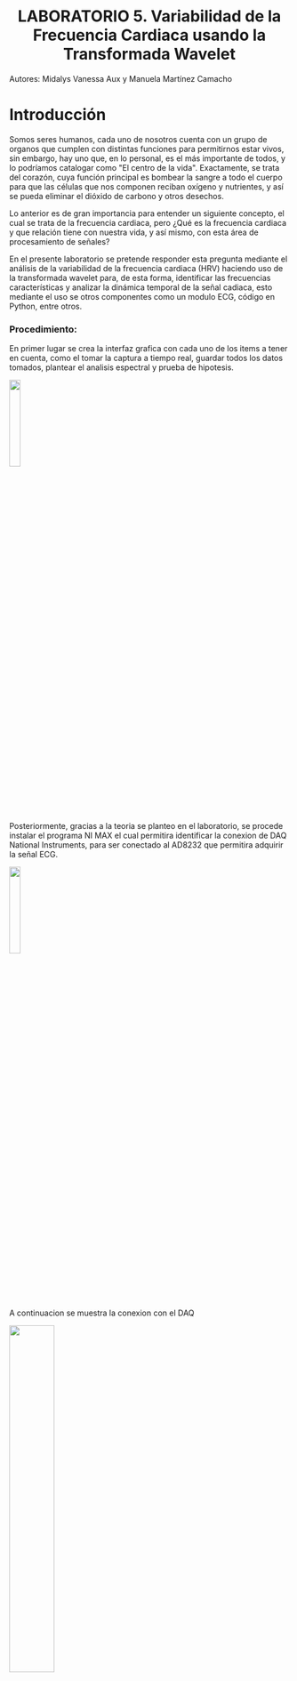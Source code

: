 <h1 align="center"> LABORATORIO 5. Variabilidad de la Frecuencia Cardiaca usando la Transformada Wavelet </h1>

Autores: Midalys Vanessa Aux y Manuela Martínez Camacho

# Introducción
Somos seres humanos, cada uno de nosotros cuenta con un grupo de organos que cumplen con distintas funciones para permitirnos estar vivos, sin embargo, hay uno que, en lo personal, es el más importante de todos, y lo podríamos catalogar como "El centro de la vida". Exactamente, se trata del corazón, cuya función principal es bombear la sangre a todo el cuerpo para que las células que nos componen reciban oxígeno y nutrientes, y así se pueda eliminar el dióxido de carbono y otros desechos.

Lo anterior es de gran importancia para entender un siguiente concepto, el cual se trata de la frecuencia cardiaca, pero ¿Qué es la frecuencia cardiaca y que relación tiene con nuestra vida, y así mismo, con esta área de procesamiento de señales?

En el presente laboratorio se pretende responder esta pregunta mediante el análisis de la variabilidad de la frecuencia cardiaca (HRV) haciendo uso de la transformada wavelet para, de esta forma, identificar las frecuencias características y analizar la dinámica temporal de la señal cadiaca, esto mediante el uso se otros componentes como un modulo ECG, código en Python, entre otros.

### Procedimiento:

En primer lugar se crea la interfaz grafica con cada uno de los items a tener en cuenta, como el tomar la captura a tiempo real, guardar todos los datos tomados, plantear el analisis espectral y prueba de hipotesis.

<img src="https://github.com/Mida2304/LABORATORIO5/blob/main/interfaz.png?raw=true" width="20%" />


Posteriormente, gracias a la teoria se planteo en el laboratorio, se procede instalar el programa NI MAX el cual permitira identificar la conexion de DAQ National Instruments, para ser conectado al AD8232 que permitira adquirir la señal ECG.

<img src="https://github.com/Mida2304/LABORATORIO5/blob/main/conexion.jpg?raw=true" width="20%" />

A continuacion se muestra la conexion con el DAQ

<img src="https://github.com/Mida2304/LABORATORIO5/blob/main/daq.jpg?raw=true" width="40%" />

Posteriormente se realiza la prueba de aquisiscion de datos:

<img src="https://github.com/Mida2304/LABORATORIO5/blob/main/adquisicion.jpg?raw=true" width="40%" />

### Conceptos para tener en cuenta:
En este siguiente ítem se encuentran los conceptos que se deben tener en cuenta para poder entender de forma más adecuada el presente laboratorio.
##### • [^1^] Frecuencia cardiaca (HRV): 
La frecuencia cardiaca se refiere al número de veces que el corazón late por minuto (gracias a ello estamos vivos). Esta es una medida clave del funcionamiento del sistema cardiovascular. Se expresar en latidos por minuto (lpm), y su valor normal en reposo debe ser entre los 60 y 100 lpm.

Esta medida puede variar según la edad y sirve como un indicador del estado de salud del corazón y del sistema cardiovascular. Por ejemplo, un corazón sano late de manera eficiente para poder bombear la sangre necesaria para el cuerpo, sin embargo, una frecuencia alta o baja puede indicar problemas cardíacos o desequilibrios del organismos. Así mismo, personas como los atletas suelen poseer una frecuencia cardíaca en reposo más baja, lo cual muestra que su corazón es mucho más eficiente, aunque una frecuencia alta indica que existe una falta de condición física o estrés corporal. Estos y muchos más indicadores se pueden divisar al obtener la frecuencia cardíaca, y de igual forma, es mucho más valiosa al momento en que se analiza, como se hará en este presente.
[^1^]:Edward R. Laskowski, M. D. (2022, October 8). Dos maneras fáciles y precisas de Medir Tu Frecuencia Cardíaca. Mayo Clinic. https://www.mayoclinic.org/es/healthy-lifestyle/fitness/expert-answers/heart-rate/faq-20057979 

##### • [^2^] Señal de frecuencia cardiaca: 
La señal de frecuencia cardiaca es una representación eléctrica o digital del ritmo de los latidos del corazón a lo largo del tiempo, esta es la señal que se va a proceder a análizar. Se obtiene mediante sensores que detectan cada latidos y generan una señal que puede ser analizada o visualizada.

Existen dos formas comunes de esta señal: Electrocardiograma (ECG) y Señal de pulsaciones (PPG). Para esta práctica, se tiene el ECG, el cual mide la actividad eléctrica del corazón, y esta muestra ondas que representan cómo se activan las distintas partes del corazón en cada latido. Como se mencionó anteriormente, se usa en hospitales y equipos médicos para detectar algún tipo de patología como lo pueden ser arritmias, infartos, entre otros.
[^2^]: Heart rate signal. Heart Rate Signal - an overview | ScienceDirect Topics. (n.d.). https://www.sciencedirect.com/topics/computer-science/heart-rate-signal 

##### • [^3^] Transformada Wavelet: 
Esta es una técnica matemática que nos permite analizar señales en el tiempo y en la frecuencia al mismo tiempo. Es de gran utilidad para poder estudiar señales que cambian a lo largo del tiempo, como la señal de frecuencia cardíaca, lo cual no lo puede hacerr la transformada de Fouriere tradicional.

El procedimiento que esta requiere es tener una señal, escoger entre los distintos tipos de Wavelets que se tienen (como Haar, Daubechies, Morlet, etc), interpretar la señal eliminando el ruido y detectando los picos o eventos (como los latidos cardíacos anómalos), y esta puede ser visible haciendo uso de un software como lo es en este caso Python.
[^3^]: Transformada wavelet. acervo para el mejoramiento del aprendizaje de alumnos de ingeniera en Inteligencia Artificial. (n.d.). https://virtual.cuautitlan.unam.mx/intar/?page_id=1108  

Para el procedimiento anterior se tienen que tomar en cuenta las siguientes librerias:
##### - sys: Interactuar con sistema operativo de la interfaz.
##### - csv: Sirve para leer y escribir archivos en formatos CSV.
##### - PyQt6: Libreria empelada para la creación de la interfaz grafica, botones, ventanas y muestra de la adquisicion de los datos.
##### - numpy: Para la realización de calculos numericos, estadistica, algebra y arreglos. 
##### - pyqtgraph: Para graficar datos dentro de la interfaz en tiempo real.
##### - nidaqmx: libreria empleada para controlar dispositivos de adquisición de National Instruments NI DAQ, leyendo directamente la señal EMG de la targeta de adquisicion (en el caso del presente, se empleo un AD8232).
##### - AcquisitionType: Para especificar el tipo de adquisicion de datos (lectura continua o captura puntual).
##### - butter, filtfilt, iirnotch: Crea un filtro Butterworth sin cambiar la fase y un filtro rechaza banda para eliminar el ruido de 50 a 60 Hz, filtrando y suavizando la señal.

<img src="https://github.com/Mida2304/LABORATORIO5/blob/main/librerias.png?raw=true" width="20%" />

Posteriormente, se crea la adquisicion de datos a tiempo real con DAQ y utilizando el boton iniciar captura se procede a visualizar los datos de la señal ECG a tiempo real.

<img src="https://github.com/Mida2304/LABORATORIO5/blob/main/iniciar.png?raw=true" width="20%" />
En la anterior parte de codigo se puede visualizar su estructura tanto par iniciar como para detener dado que debemos tener un tiempo de toma de la muestra de 5 minutos o 300 s

Seguidamente, una vez obtenida la señal a tiempo real, se utiliza el boton "guardar cvs" ara que los datos obtenidos en tiempo real sean guardados en este tipo de archivo y el boton "cargar cvs" para cargar los datos en pantalla y hacer su respectivo analisis.

<img src="https://github.com/Mida2304/LABORATORIO5/blob/main/se%C3%B1al.png?raw=true" width="20%" />

Con esta parte obtenida se procede a implementar un sistema de filtrado, gracias a la literatura, se aplicara un filtro IIR y buterwort para que la señal de la frecuencia cardiaca salga con menos interferencia:

<img src="https://github.com/Mida2304/LABORATORIO5/blob/main/filtro%2B.png?raw=true" width="60%" />

Posteriormente, se identifican los picos R de toda la señal cabe resaltar que se trata de 300 s

<img src="https://github.com/Mida2304/LABORATORIO5/blob/main/picos.png?raw=true" width="60%" />

A continuación se calcula los intervalos R-R para la obtencion de una nueva señal.
<img src="https://github.com/Mida2304/LABORATORIO5/blob/main/rr.png?raw=true" width="60%" />

Con estos resoltados podemos obtener la frecuencia cardiaca promedio, del anterior grafico se obtienen los siguientes resultados:
<img src="https://github.com/Mida2304/LABORATORIO5/blob/main/datosrr.png?raw=true" width="60%" />

Con el resultado de la media de intervalos podemos obtener la frecuencia cardiaca dividiendo 60 sobre el promedio y posteriormente tomar el tiempo total (en el presente 300 segundos) y dividirlo por el resultado anterior, con ello tenemos que nuestro sujeto tuvo una Frecuencia de 66

Con estos resultados, vamos a estudiar dos tipos de transformada Wavelet en la parte continua y Discreta, en continua usaremos Morlet y discreta Daubechies:

<img src="https://github.com/Mida2304/LABORATORIO5/blob/main/dabushe.png?raw=true" width="60%" />

Esta transformada se utiliza para la compresión de señales, eliminación de ruido, extracción de características.
<img src="https://github.com/Mida2304/LABORATORIO5/blob/main/morlet.png?raw=true" width="60%" />

La transformada Wavelet Morlet detectar características transitorias, como los picos R, ondas P y T con buena precisión en ambas dimensiones.

# Preguntas a resolver
##### • ¿Qué diferencia se observan entre los análisis en el dominio del tiempo y el dominio tiempo-frecuencia?
Las diferencias que se observan en el dominio del tiempo y el dominio tiempo frecuencia en este tipo de señales ECG, radica en que esta primera nos muestra las ondas típicas de la señal, como lo son las ondas P, el complejo QRS y la onda T, lo cual nos permite medir los distintos intervalos como el PR, el QT, y así mismo la frecunecia cardíaca a partir del intervalo R-R. Por otra parte, esta segunda nos permite divisar cómo cambia el contenido de las frecunecias cardíacas a lo largo del tiempo, esto nos ayuda a estudiar la variabilidad de la frecuencia cardíaca (HRV), actividad anormal, entre otros.

Si divisamos las gráficas anteriores podemos divisar que la mitad de la señal posee unos picos menos elevados de lo que se observa en la otra mitad de la señal, esto se debe a que en el sujeto de prueba (lo que será en la vida real un paciente), en la primera mitad de tiempo estaba relajado, y posteriormente sufrio se sometió a estres produciendo picos más altos. Estos dos tipos de frecuencias nos permiten divisar si existen patologías en la variabilidad de estas.

##### • ¿Qué efecto tiene el uso de diferentes funciones wavelet en los resultados del análisis?
El efecto que tiene el uso de distintas funciones Wavelet en los resultados del análidis es la precisión en la detección de eventos, resolución de tiempo frecuencia, adaptabilidad a la forma de la señal, comprensión y eliminación del ruido, etc. 

En nuestro caso, en este presente informe hicimos uso de las funciones Wavelet Daubechies y Morlet puesto que se asemejan mucho más a una señal biológica, que es lo que estamos tratando de divisar; en otras palabras, un filtro Daubechies tiene como característica una buena localización temporal parecida a la forma de un QRS, nos permite detectar de mejor forma los complejos QRS, por otra parte, el filtro Morlet parece a una sinusoide modulada, estos se asemejan más a una señal ECG. 

##### • ¿Qué aplicaciones reales tiene esta práctica?
Las aplicaciones reales que tiene esta práctica es que se puede usar como guía para el análisis de señales ECG junto con las características que este presenta. En otras palabras, al tener una señal ECG, y si esta se quiere análizar, podemos aplicar los conocimientos recopilados en esta práctica como los filtros Wavelet para saber si esta señal, junto con las frecuencias en el dominio del tiempo y dominio de frecuencia, posee picos extraños que nos permite saber si es anormal y de esta forma detectar si hay preexistencia de una patología.

# Requisitos
- Contar con Python 3.9.0 instalado.
- Contar con señal internet.
- Instalar las librerías necesarias instaladas para ejecutar el código correctamente.
- Contar con conocimiento sobre programacion en Python.
- Contar con un AD8232
- Instalar IN MAX
- Tener conocimientos sobre el funcionamiento de DAQ
  
  
# Usar
Por favor, cite este articulo de la siguiente manera:

Aux, M.; Martinez, M.;  LABORATORIO 4. FATIGA. 4 de Abril de 2025.

# Información de contacto

est.manuela.martin@unimilitar.edu.co y est.midalys.aux@unimilitar.edu.co

